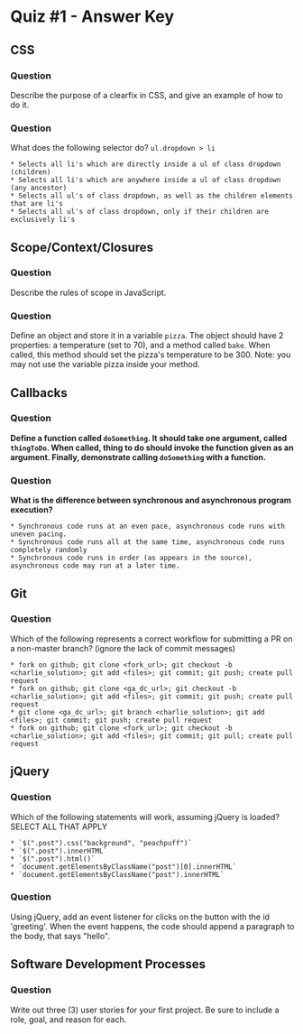 # Quiz #1 - Answer Key

## CSS

### Question

Describe the purpose of a clearfix in CSS, and give an example of how to do it.

### Question

What does the following selector do?  `ul.dropdown > li`

```
* Selects all li's which are directly inside a ul of class dropdown (children)
* Selects all li's which are anywhere inside a ul of class dropdown (any ancestor)
* Selects all ul's of class dropdown, as well as the children elements that are li's
* Selects all ul's of class dropdown, only if their children are exclusively li's
```

## Scope/Context/Closures

### Question

Describe the rules of scope in JavaScript.

### Question

Define an object and store it in a variable `pizza`. The object should have 2
properties: a temperature (set to 70), and a method called `bake`. When called,
this method should set the pizza's temperature to be 300. Note: you may not use
the variable pizza inside your method.

## Callbacks

### Question

**Define a function called `doSomething`. It should take one argument, called
`thingToDo`. When called, thing to do should invoke the function given as an
argument. Finally, demonstrate calling `doSomething` with a function.**

### Question

**What is the difference between synchronous and asynchronous program execution?**

```
* Synchronous code runs at an even pace, asynchronous code runs with uneven pacing.
* Synchronous code runs all at the same time, asynchronous code runs completely randomly
* Synchronous code runs in order (as appears in the source), asynchronous code may run at a later time.
```

## Git

### Question

Which of the following represents a correct workflow for submitting a PR on a non-master branch?
(ignore the lack of commit messages)

```
* fork on github; git clone <fork_url>; git checkout -b <charlie_solution>; git add <files>; git commit; git push; create pull request
* fork on github; git clone <ga_dc_url>; git checkout -b <charlie_solution>; git add <files>; git commit; git push; create pull request
* git clone <ga_dc_url>; git branch <charlie_solution>; git add <files>; git commit; git push; create pull request
* fork on github; git clone <fork_url>; git checkout -b <charlie_solution>; git add <files>; git commit; git pull; create pull request
```

## jQuery

### Question

Which of the following statements will work, assuming jQuery is loaded? SELECT ALL THAT APPLY

```
* `$(".post").css("background", "peachpuff")`
* `$(".post").innerHTML`
* `$(".post").html()`
* `document.getElementsByClassName("post")[0].innerHTML`
* `document.getElementsByClassName("post").innerHTML`
```

### Question

Using jQuery, add an event listener for clicks on the button with the id
'greeting'. When the event happens, the code should append a paragraph to the
body, that says "hello".

## Software Development Processes

### Question

Write out three (3) user stories for your first project. Be sure to include a
role, goal, and reason for each.
